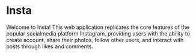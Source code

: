 # Insta
Welcome to Insta! This web application replicates the core features of the popular socialmedia platform Instagram, providing users with the ability to create account, share their photos, follow other users, and interact with posts through likes and comments.
